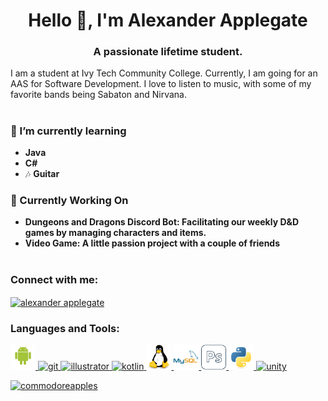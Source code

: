 <h1 align="center">Hello 👋, I'm Alexander Applegate</h1>
<h3 align="center">A passionate lifetime student.</h3>
<p>I am a student at Ivy Tech Community College.  Currently, I am going for an AAS for Software Development.  I love to listen to music, with some of my favorite bands being Sabaton and Nirvana.</p>

<h1></h1>
<h3>🌱 I’m currently learning</h3>

- **Java**
- **C#**
- 🎶 **Guitar**

<h3>🚧 Currently Working On</h3>

- **Dungeons and Dragons Discord Bot: Facilitating our weekly D&D games by managing characters and items.**
- **Video Game: A little passion project with a couple of friends**

<h1></h1>
<h3 align="left">Connect with me:</h3>
<p align="left">
<a href="https://linkedin.com/in/alexander-applegate" target="blank"><img align="center" src="https://raw.githubusercontent.com/rahuldkjain/github-profile-readme-generator/master/src/images/icons/Social/linked-in-alt.svg" alt="alexander applegate" height="30" width="40" /></a>
</p>

<h3 align="left">Languages and Tools:</h3>
<p align="left"> <a href="https://developer.android.com" target="_blank" rel="noreferrer"> <img src="https://raw.githubusercontent.com/devicons/devicon/master/icons/android/android-original-wordmark.svg" alt="android" width="40" height="40"/> </a> <a href="https://git-scm.com/" target="_blank" rel="noreferrer"> <img src="https://www.vectorlogo.zone/logos/git-scm/git-scm-icon.svg" alt="git" width="40" height="40"/> </a> <a href="https://www.adobe.com/in/products/illustrator.html" target="_blank" rel="noreferrer"> <img src="https://www.vectorlogo.zone/logos/adobe_illustrator/adobe_illustrator-icon.svg" alt="illustrator" width="40" height="40"/> </a> <a href="https://kotlinlang.org" target="_blank" rel="noreferrer"> <img src="https://www.vectorlogo.zone/logos/kotlinlang/kotlinlang-icon.svg" alt="kotlin" width="40" height="40"/> </a> <a href="https://www.linux.org/" target="_blank" rel="noreferrer"> <img src="https://raw.githubusercontent.com/devicons/devicon/master/icons/linux/linux-original.svg" alt="linux" width="40" height="40"/> </a> <a href="https://www.mysql.com/" target="_blank" rel="noreferrer"> <img src="https://raw.githubusercontent.com/devicons/devicon/master/icons/mysql/mysql-original-wordmark.svg" alt="mysql" width="40" height="40"/> </a> <a href="https://www.photoshop.com/en" target="_blank" rel="noreferrer"> <img src="https://raw.githubusercontent.com/devicons/devicon/master/icons/photoshop/photoshop-line.svg" alt="photoshop" width="40" height="40"/> </a> <a href="https://www.python.org" target="_blank" rel="noreferrer"> <img src="https://raw.githubusercontent.com/devicons/devicon/master/icons/python/python-original.svg" alt="python" width="40" height="40"/> </a> <a href="https://unity.com/" target="_blank" rel="noreferrer"> <img src="https://www.vectorlogo.zone/logos/unity3d/unity3d-icon.svg" alt="unity" width="40" height="40"/> </a> <a href="https://www.adobe.com/products/xd.html" target="_blank" rel="noreferrer">

<p align="left"> <a href="https://github.com/ryo-ma/github-profile-trophy"><img src="https://github-profile-trophy.vercel.app/?username=commodoreapples" alt="commodoreapples" /></a> </p>
